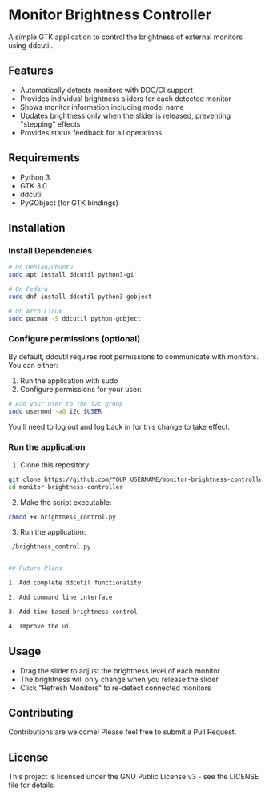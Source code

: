 # Monitor Brightness Controller

A simple GTK application to control the brightness of external monitors using ddcutil.

## Features

- Automatically detects monitors with DDC/CI support
- Provides individual brightness sliders for each detected monitor
- Shows monitor information including model name
- Updates brightness only when the slider is released, preventing "stepping" effects
- Provides status feedback for all operations

## Requirements

- Python 3
- GTK 3.0
- ddcutil
- PyGObject (for GTK bindings)

## Installation

### Install Dependencies

```bash
# On Debian/Ubuntu
sudo apt install ddcutil python3-gi

# On Fedora
sudo dnf install ddcutil python3-gobject

# On Arch Linux
sudo pacman -S ddcutil python-gobject
```

### Configure permissions (optional)

By default, ddcutil requires root permissions to communicate with monitors. You can either:

1. Run the application with sudo
2. Configure permissions for your user:

```bash
# Add your user to the i2c group
sudo usermod -aG i2c $USER
```

You'll need to log out and log back in for this change to take effect.

### Run the application

1. Clone this repository:
```bash
git clone https://github.com/YOUR_USERNAME/monitor-brightness-controller.git
cd monitor-brightness-controller
```

2. Make the script executable:
```bash
chmod +x brightness_control.py
```

3. Run the application:
```bash
./brightness_control.py


## Future Plans

1. Add complete ddcutil functionality

2. Add command line interface

3. Add time-based brightness control

4. Improve the ui
```

## Usage

- Drag the slider to adjust the brightness level of each monitor
- The brightness will only change when you release the slider
- Click "Refresh Monitors" to re-detect connected monitors

## Contributing

Contributions are welcome! Please feel free to submit a Pull Request.

## License

This project is licensed under the GNU Public License v3 - see the LICENSE file for details.
